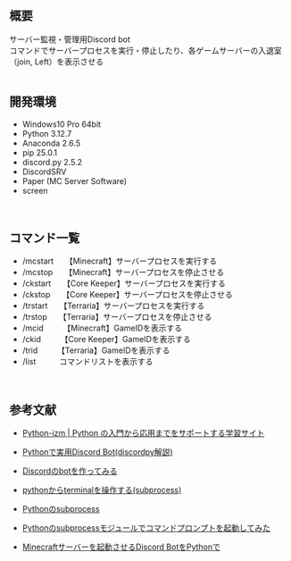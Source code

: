 ## 概要
サーバー監視・管理用Discord bot  
コマンドでサーバープロセスを実行・停止したり、各ゲームサーバーの入退室（join, Left）を表示させる  
<br>

## 開発環境
- Windows10 Pro 64bit
- Python 3.12.7
- Anaconda 2.6.5
- pip 25.0.1
- discord.py 2.5.2
- DiscordSRV
- Paper (MC Server Software)
- screen
<br>

## コマンド一覧
- /mcstart　　【Minecraft】サーバープロセスを実行する
- /mcstop　　【Minecraft】サーバープロセスを停止させる
- /ckstart　　【Core Keeper】サーバープロセスを実行する
- /ckstop　　【Core Keeper】サーバープロセスを停止させる
- /trstart　　【Terraria】サーバープロセスを実行する
- /trstop　　【Terraria】サーバープロセスを停止させる
- /mcid　　　【Minecraft】GameIDを表示する
- /ckid　　　【Core Keeper】GameIDを表示する
- /trid　　　【Terraria】GameIDを表示する
- /list　　　コマンドリストを表示する
<br>

## 参考文献
- [Python-izm | Python の入門から応用までをサポートする学習サイト](https://www.python-izm.com/)
- [Pythonで実用Discord Bot(discordpy解説)](https://qiita.com/1ntegrale9/items/9d570ef8175cf178468f)
- [Discordのbotを作ってみる](https://qiita.com/Gomatamago_/items/e38f50d764cfc2dc20b6)
- [pythonからterminalを操作する(subprocess)](https://qiita.com/studio_haneya/items/90207c440ba116b091c6)
- [Pythonのsubprocess](https://qiita.com/tanabe13f/items/8d5e4e5350d217dec8f5)
- [Pythonのsubprocessモジュールでコマンドプロンプトを起動してみた](https://www.school.ctc-g.co.jp/columns/hishinuma/hishinuma47.html)

- [Minecraftサーバーを起動させるDiscord BotをPythonで](https://qiita.com/insane_catt/items/f8cc4053a65334a8c9c4)
